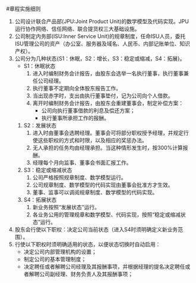 #章程实施细则

1. 公司设计联合产品部(JPU:Joint Product Unit)的数学模型及代码实现。JPU运行协作网络、信任网络、联合提货权三大基础设施。
2. 公司制定内务部(ISU:Inner Service Unit)的规章制度，任命ISU人员，委托ISU管理公司的资产（办公室、服务器及域名、人民币、内部记账单位、知识产权）。
3. 公司分为几种状态{S1：休眠，S2：增长，S3：稳定或缩减，S4：拓展}。
	* S1：休眠状态
		1. 进入时编制财务会计报告，由股东会选举一名执行董事，执行董事兼任公司经理。
		2. 执行董事不定期向全体股东报告工作。
		3. 当出现赤字时，支出由执行董事垫付，记为公司向个人借款。
		4. 离开时编制财务会计报告，由股东会重建董事会，制定补偿方案：
			* 公司向执行董事借款的利息及偿还方案；
			* 执行董事所承担工作的报酬。
	1. S2：发展状态
		1. 进入时由董事会选聘经理。董事会可将部分职权授予经理，并规定行使这些职权的方式和时限，以及相应的奖惩办法。
		2. 无人承担的任务均由经理承担。当这种情形发生时，按300%计算报酬。
		3. 经理每个月向监事、董事会书面汇报工作。
	1. S3：稳定或缩减状态
		1. 公司严格按照规章制度、数学模型运行。
		2. 公司规章制度、数学模型的代码实现由董事会批准方才生效。
		3. 董事、监事可以调阅规章制度、数学模型的代码实现。
	1. S4：拓展状态
		1. 新业务按照“发展状态”运行。
		1. 各业务公用的管理规章和数学模型、代码实现，按照“稳定或缩减状态”运行。
4. 股东会行使以下职权：决定公司当前状态（进入S4时须明确定义新业务范围）。
5. 行使以下职权时须明确适用的状态，以便状态切换时自动启用：
	* 决定公司内部管理机构的设置；
	* 制定公司的基本管理制度；
	* 决定聘任或者解聘公司经理及其报酬事项，并根据经理的提名决定聘任或者解聘公司副经理、财务负责人及其报酬事项；